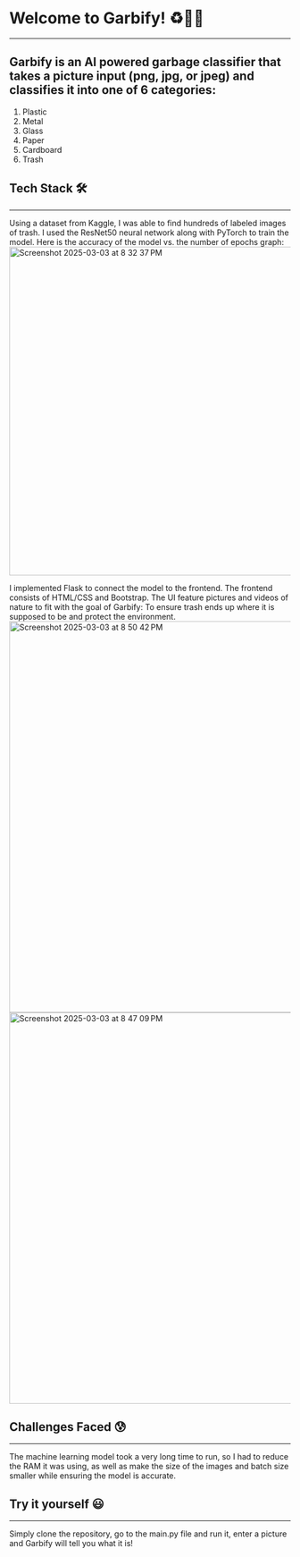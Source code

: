 # Welcome to Garbify! ♻️📸🌱
---
## Garbify is an AI powered garbage classifier that takes a picture input (png, jpg, or jpeg) and classifies it into one of 6 categories: 
1. Plastic
2. Metal
3. Glass
4. Paper
5. Cardboard
6. Trash

## Tech Stack 🛠️
---
Using a dataset from Kaggle, I was able to find hundreds of labeled images of trash. I used the ResNet50 neural network along with PyTorch to train the model. Here is the accuracy of the model vs. the number of epochs graph:
<img width="588" alt="Screenshot 2025-03-03 at 8 32 37 PM" src="https://github.com/user-attachments/assets/da74c85e-86bf-4b91-b111-c42d14e5cc7a" />

I implemented Flask to connect the model to the frontend.
The frontend consists of HTML/CSS and Bootstrap. The UI feature pictures and videos of nature to fit with the goal of Garbify: To ensure trash ends up where it is supposed to be and protect the environment.
<img width="700" alt="Screenshot 2025-03-03 at 8 50 42 PM" src="https://github.com/user-attachments/assets/4067930a-22f4-4f9e-b30e-e0f9fc01d390" />
<img width="700" alt="Screenshot 2025-03-03 at 8 47 09 PM" src="https://github.com/user-attachments/assets/6862fe97-f411-41bb-9a4d-796cc316ae32" />

## Challenges Faced 😰
---
The machine learning model took a very long time to run, so I had to reduce the RAM it was using, as well as make the size of the images and batch size smaller while ensuring the model is accurate. 

## Try it yourself 😃
---
Simply clone the repository, go to the main.py file and run it, enter a picture and Garbify will tell you what it is!







